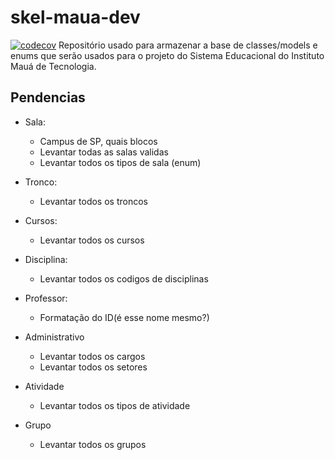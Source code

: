 # skel-maua-dev
[![codecov](https://codecov.io/gh/Maua-Dev/models_devmaua/branch/master/graph/badge.svg?token=F7HD75UIO3)](https://codecov.io/gh/Maua-Dev/models_devmaua)
Repositório usado para armazenar a base de classes/models e enums que serão usados para o projeto do Sistema Educacional do Instituto Mauá de Tecnologia.


## Pendencias
- Sala:
	- Campus de SP, quais blocos
	- Levantar todas as salas validas
	- Levantar todos os tipos de sala (enum)

- Tronco:
	- Levantar todos os troncos

- Cursos:
	- Levantar todos os cursos

- Disciplina:
	- Levantar todos os codigos de disciplinas

- Professor:
	- Formatação do ID(é esse nome mesmo?)

- Administrativo
	- Levantar todos os cargos
	- Levantar todos os setores

- Atividade
	- Levantar todos os tipos de atividade

- Grupo
	- Levantar todos os grupos
